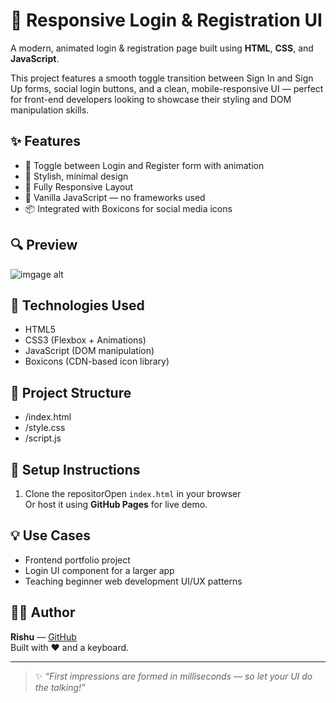 # 🚀 Responsive Login & Registration UI

A modern, animated login & registration page built using **HTML**, **CSS**, and **JavaScript**.

This project features a smooth toggle transition between Sign In and Sign Up forms, social login buttons, and a clean, mobile-responsive UI — perfect for front-end developers looking to showcase their styling and DOM manipulation skills.

## ✨ Features

- 🔄 Toggle between Login and Register form with animation
- 🎨 Stylish, minimal design
- 📱 Fully Responsive Layout
- 🧠 Vanilla JavaScript — no frameworks used
- 📦 Integrated with Boxicons for social media icons

## 🔍 Preview

![imgage alt]()

## 🚀 Technologies Used

- HTML5
- CSS3 (Flexbox + Animations)
- JavaScript (DOM manipulation)
- Boxicons (CDN-based icon library)

## 📂 Project Structure

- /index.html
- /style.css
- /script.js


## 🔧 Setup Instructions

1. Clone the repositorOpen `index.html` in your browser  
   Or host it using **GitHub Pages** for live demo.

## 💡 Use Cases

- Frontend portfolio project
- Login UI component for a larger app
- Teaching beginner web development UI/UX patterns

## 👨‍💻 Author

**Rishu** — [GitHub](https://github.com/your-username)  
Built with ❤️ and a keyboard.

---

> ✨ _“First impressions are formed in milliseconds — so let your UI do the talking!”_
